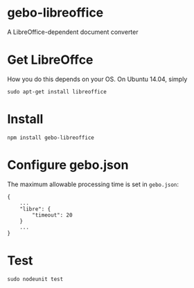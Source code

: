 gebo-libreoffice
================

A LibreOffice-dependent document converter

# Get LibreOffce

How you do this depends on your OS. On Ubuntu 14.04, simply

```
sudo apt-get install libreoffice
```

# Install

```
npm install gebo-libreoffice
```

# Configure gebo.json

The maximum allowable processing time is set in `gebo.json`:

```
{
    ...
    "libre": {
        "timeout": 20
    }
    ...
}
```

# Test

```
sudo nodeunit test
```
